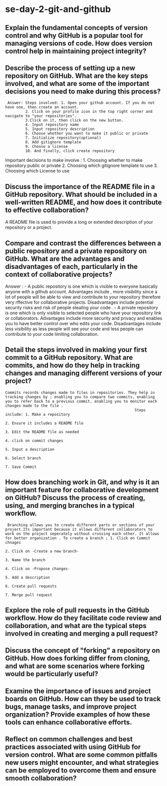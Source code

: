 # se-day-2-git-and-github
## Explain the fundamental concepts of version control and why GitHub is a popular tool for managing versions of code. How does version control help in maintaining project integrity?

## Describe the process of setting up a new repository on GitHub. What are the key steps involved, and what are some of the important decisions you need to make during this process?
     Answer: Steps involved: 1. Open your github account. If you do not have one, then create an account.
             2. Click on your profile icon in the top right corner and navigate to "your repositories".
             3.Click on it, then click on the new button.
             4. Input repository name
             5. Input repository description 
             6. Choose whether you want to make it public or private
             7. Initialize repository(optional)
             8. Add gitignore template
             9. Choose a license 
             10. And finally, click create repository
Important decisions to make involve : 
    1. Choosing whether to make repository public or private
    2. Choosing which gitignore template to use
    3. Choosing which License to use
## Discuss the importance of the README file in a GitHub repository. What should be included in a well-written README, and how does it contribute to effective collaboration?
  A README file is used to provide a long or extended description of your repository or a project.
## Compare and contrast the differences between a public repository and a private repository on GitHub. What are the advantages and disadvantages of each, particularly in the context of collaborative projects?
   Answer : - A public repository is one which is visible to everyone basically anyone with a github account. 
              Advantages include , more visibility since a lot of people will be able to view  and contribute to your repository therefore very rffective for collaborative projects.
              Disadvantages include potential security risks and risk of people stealing your code .
           -  A private repository is one which is only visible to selected people who have your repository link or collaborators.
               Advantages include more security and privacy and enables you to have better control over who edits your code.
               Disadvantages include less visibility as less people will see your code and less people can contribute to your code limiting collaboration.
## Detail the steps involved in making your first commit to a GitHub repository. What are commits, and how do they help in tracking changes and managing different versions of your project?
    Commits records changes made to files in repositories. They help in tracking changes by ; enabling you to compare two commits, enabling you to refer back to a previous commit, enabling you to monitor each changes made to the file . 
                                                              Steps include: 1. Make a repository
                                                                             2. Ensure it includes a README file 
                                                                             3. Edit the README file as needed
                                                                             4. click on commit changes
                                                                             5. Input a description
                                                                             6. Select branch
                                                                             7. Save Commit
     

## How does branching work in Git, and why is it an important feature for collaborative development on GitHub? Discuss the process of creating, using, and merging branches in a typical workflow.
     Branching allows you to create different parts or sections of your project.Its important because it allows different collaborators to work on the project seperately without crossing each other. It allows for better organization . To create a branch ; 1. Click on Commit chnages
                                                                                      2. Click on -Create a new branch-
                                                                                      3. Name the branch
                                                                                      4. Click on -Propose changes-
                                                                                      5. Add a description
                                                                                      6. Create pull requests
                                                                                      7. Merge pull request
## Explore the role of pull requests in the GitHub workflow. How do they facilitate code review and collaboration, and what are the typical steps involved in creating and merging a pull request?

## Discuss the concept of "forking" a repository on GitHub. How does forking differ from cloning, and what are some scenarios where forking would be particularly useful?

## Examine the importance of issues and project boards on GitHub. How can they be used to track bugs, manage tasks, and improve project organization? Provide examples of how these tools can enhance collaborative efforts.

## Reflect on common challenges and best practices associated with using GitHub for version control. What are some common pitfalls new users might encounter, and what strategies can be employed to overcome them and ensure smooth collaboration?

